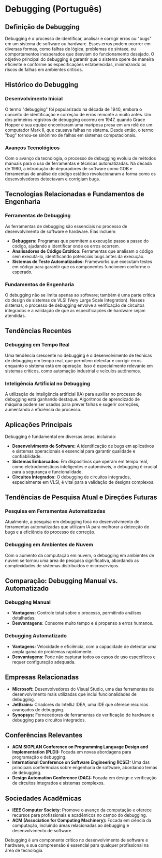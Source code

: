# Debugging (Português)

## Definição de Debugging

Debugging é o processo de identificar, analisar e corrigir erros ou "bugs" em um sistema de software ou hardware. Esses erros podem ocorrer em diversas formas, como falhas de lógica, problemas de sintaxe, ou comportamentos inesperados que desviam do funcionamento desejado. O objetivo principal do debugging é garantir que o sistema opere de maneira eficiente e conforme as especificações estabelecidas, minimizando os riscos de falhas em ambientes críticos.

## Histórico do Debugging

### Desenvolvimento Inicial

O termo "debugging" foi popularizado na década de 1940, embora o conceito de identificação e correção de erros remonte a muito antes. Um dos primeiros registros de debugging ocorreu em 1947, quando Grace Hopper e sua equipe encontraram uma mariposa presa em um relé de um computador Mark II, que causava falhas no sistema. Desde então, o termo "bug" tornou-se sinônimo de falhas em sistemas computacionais.

### Avanços Tecnológicos

Com o avanço da tecnologia, o processo de debugging evoluiu de métodos manuais para o uso de ferramentas e técnicas automatizadas. Na década de 1980, a introdução de depuradores de software como GDB e ferramentas de análise de código estático revolucionaram a forma como os desenvolvedores detectavam e corrigiam bugs.

## Tecnologias Relacionadas e Fundamentos de Engenharia

### Ferramentas de Debugging

As ferramentas de debugging são essenciais no processo de desenvolvimento de software e hardware. Elas incluem:

- **Debuggers:** Programas que permitem a execução passo a passo do código, ajudando a identificar onde os erros ocorrem.
- **Analisadores de Código Estático:** Ferramentas que analisam o código sem executá-lo, identificando potenciais bugs antes da execução.
- **Sistemas de Teste Automatizados:** Frameworks que executam testes em código para garantir que os componentes funcionem conforme o esperado.

### Fundamentos de Engenharia

O debugging não se limita apenas ao software; também é uma parte crítica do design de sistemas de VLSI (Very Large Scale Integration). Nesses sistemas, o processo de debugging envolve a verificação de circuitos integrados e a validação de que as especificações de hardware sejam atendidas.

## Tendências Recentes

### Debugging em Tempo Real

Uma tendência crescente no debugging é o desenvolvimento de técnicas de debugging em tempo real, que permitem detectar e corrigir erros enquanto o sistema está em operação. Isso é especialmente relevante em sistemas críticos, como automação industrial e veículos autônomos.

### Inteligência Artificial no Debugging

A utilização de inteligência artificial (IA) para auxiliar no processo de debugging está ganhando destaque. Algoritmos de aprendizado de máquina podem ser usados para prever falhas e sugerir correções, aumentando a eficiência do processo.

## Aplicações Principais

Debugging é fundamental em diversas áreas, incluindo:

- **Desenvolvimento de Software:** A identificação de bugs em aplicativos e sistemas operacionais é essencial para garantir qualidade e confiabilidade.
- **Sistemas Embarcados:** Em dispositivos que operam em tempo real, como eletrodomésticos inteligentes e automóveis, o debugging é crucial para a segurança e funcionalidade.
- **Circuitos Integrados:** O debugging de circuitos integrados, especialmente em VLSI, é vital para a validação de designs complexos.

## Tendências de Pesquisa Atual e Direções Futuras

### Pesquisa em Ferramentas Automatizadas

Atualmente, a pesquisa em debugging foca no desenvolvimento de ferramentas automatizadas que utilizam IA para melhorar a detecção de bugs e a eficiência do processo de correção.

### Debugging em Ambientes de Nuvem

Com o aumento da computação em nuvem, o debugging em ambientes de nuvem se tornou uma área de pesquisa significativa, abordando as complexidades de sistemas distribuídos e microserviços.

## Comparação: Debugging Manual vs. Automatizado

### Debugging Manual

- **Vantagens:** Controle total sobre o processo, permitindo análises detalhadas.
- **Desvantagens:** Consome muito tempo e é propenso a erros humanos.

### Debugging Automatizado

- **Vantagens:** Velocidade e eficiência, com a capacidade de detectar uma ampla gama de problemas rapidamente.
- **Desvantagens:** Pode não capturar todos os casos de uso específicos e requer configuração adequada.

## Empresas Relacionadas

- **Microsoft:** Desenvolvedores do Visual Studio, uma das ferramentas de desenvolvimento mais utilizadas que inclui funcionalidades de debugging.
- **JetBrains:** Criadores do IntelliJ IDEA, uma IDE que oferece recursos avançados de debugging.
- **Synopsys:** Fornecedores de ferramentas de verificação de hardware e debugging para circuitos integrados.

## Conferências Relevantes

- **ACM SIGPLAN Conference on Programming Language Design and Implementation (PLDI):** Focada em novas abordagens para programação e debugging.
- **International Conference on Software Engineering (ICSE):** Uma das principais conferências sobre engenharia de software, abordando temas de debugging.
- **Design Automation Conference (DAC):** Focada em design e verificação de circuitos integrados e sistemas complexos.

## Sociedades Acadêmicas

- **IEEE Computer Society:** Promove o avanço da computação e oferece recursos para profissionais e acadêmicos no campo do debugging.
- **ACM (Association for Computing Machinery):** Focada em ciência da computação, incluindo áreas relacionadas ao debugging e desenvolvimento de software.

Debugging é um componente crítico no desenvolvimento de software e hardware, e sua compreensão é essencial para qualquer profissional na área de tecnologia.